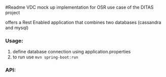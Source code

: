 #Readme
VDC mock up implementation for OSR use case of the DITAS project

offers a Rest Enabled application that combines two databases (cassandra and mysql)

### Usage:

1. define database connection using application.properties
2. to run use ```mvn spring-boot:run```

### API:
